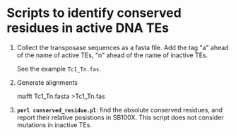 # Scripts to identify conserved residues in active DNA TEs

1. Collect the transposase sequences as a fasta file. Add the tag "a" ahead of the name of active TEs, "n" ahead of the name of inactive TEs.
  
   See the example `Tc1_Tn.fas`.
   
2. Generate alignments
   
   mafft Tc1_Tn.fasta >Tc1_Tn.fas

3. **`perl conserved_residue.pl`**: find the absolute conserved residues, and report their relative posistions in SB100X. This script does not consider mutations in inactive TEs.

